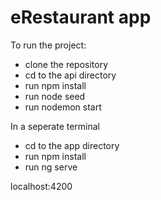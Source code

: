 # eRestaurant app

To run the project:
- clone the repository
- cd to the api directory
- run npm install
- run node seed
- run nodemon start

In a seperate terminal
- cd to the app directory
- run npm install
- run ng serve

localhost:4200
